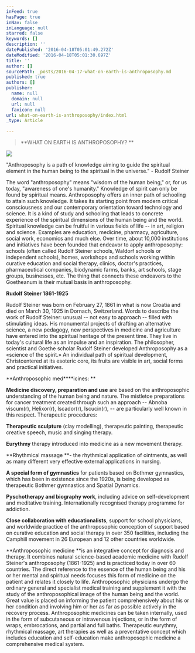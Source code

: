 ```yaml
---
inFeed: true
hasPage: true
inNav: false
inLanguage: null
starred: false
keywords: []
description: ''
datePublished: '2016-04-18T05:01:49.272Z'
dateModified: '2016-04-18T05:01:30.697Z'
title: ''
author: []
sourcePath: _posts/2016-04-17-what-on-earth-is-anthroposophy.md
published: true
authors: []
publisher:
  name: null
  domain: null
  url: null
  favicon: null
url: what-on-earth-is-anthroposophy/index.html
_type: Article

---
```

> **WHAT ON EARTH IS ANTHROPOSOPHY? **

![](https://the-grid-user-content.s3-us-west-2.amazonaws.com/0e356a68-2862-419e-9e8b-b4d9a9afbbb9.jpg)

"Anthroposophy is a path of knowledge aiming to guide the spiritual element in the human being to the spiritual in the universe." - Rudolf Steiner 

The word "anthroposophy" means "wisdom of the human being," or, for us today, "awareness of one's humanity." Knowledge of spirit can only be found by spiritual means. Anthroposophy offers an inner path of schooling to attain such knowledge. It takes its starting point from modern critical consciousness and our contemporary orientation toward technology and science. It is a kind of study and schooling that leads to concrete experience of the spiritual dimensions of the human being and the world. Spiritual knowledge can be fruitful in various fields of life -- in art, religion and science. Examples are education, medicine, pharmacy, agriculture, social work, economics and much else. Over time, about 10,000 institutions and initiatives have been founded that endeavor to apply anthroposophy: schools (often called Rudolf Steiner schools, Waldorf schools or independent schools), homes, workshops and schools working within curative education and social therapy, clinics, doctor's practices, pharmaceutical companies, biodynamic farms, banks, art schools, stage groups, businesses, etc. The thing that connects these endeavors to the Goetheanum is their mutual basis in anthroposophy.

**Rudolf Steiner 1861-1925**

Rudolf Steiner was born on February 27, 1861 in what is now Croatia and died on March 30, 1925 in Dornach, Switzerland. Words to describe the work of Rudolf Steiner: unusual -- not easy to approach -- filled with stimulating ideas. His monumental projects of drafting an alternative science, a new pedagogy, new perspectives in medicine and agriculture have entered into the spiritual heritage of the present time. They live in today's cultural life as an impulse and an inspiration. The philosopher, scientist and Goethe scholar Rudolf Steiner developed Anthroposophy as a «science of the spirit.» An individual path of spiritual development, Christcentered at its esoteric core, its fruits are visible in art, social forms and practical initiatives.

**Anthroposophic med****icines: **

**Medicine discovery, preparation and use** are based on the anthroposophic understanding of the human being and nature. The mistletoe preparations for cancer treatment created through such an approach -- Abnoba viscum(r), Helixor(r), Iscador(r), Iscucin(r), -- are particularly well known in this respect. Therapeutic procedures: 

**Therapeutic sculpture** (clay modelling), therapeutic painting, therapeutic creative speech, music and singing therapy. 

**Eurythmy** therapy introduced into medicine as a new movement therapy. 

**Rhythmical massage **- the rhythmical application of ointments, as well as many different very effective external applications in nursing. 

**A special form of gymnastics** for patients based on Bothmer gymnastics, which has been in existence since the 1920s, is being developed as therapeutic Bothmer gymnastics and Spatial Dynamics. 

**Pyschotherapy and biography work**, including advice on self-development and meditative training. Internationally recognised therapy programme for addiction. 

**Close collaboration with educationalists**, support for school physicians, and worldwide practice of the anthroposophic conception of support based on curative education and social therapy in over 350 facilities, including the Camphill movement in 26 European and 12 other countries worldwide.

**Anthroposophic medicine **is an integrative concept for diagnosis and therapy. It combines natural science-based academic medicine with Rudolf Steiner's anthroposophy (1861-1925) and is practiced today in over 60 countries. The direct reference to the essence of the human being and his or her mental and spiritual needs focuses this form of medicine on the patient and relates it closely to life. Anthroposophic physicians undergo the ordinary general and specialist medical training and supplement it with the study of the anthroposophical image of the human being and the world. Great value is placed on informing the patient comprehensively about his or her condition and involving him or her as far as possible actively in the recovery process. Anthroposophic medicines can be taken internally, used in the form of subcutaneous or intravenous injections, or in the form of wraps, embrocations, and partial and full baths. Therapeutic eurythmy, rhythmical massage, art therapies as well as a preventative concept which includes education and self-education make anthroposophic medicine a comprehensive medical system.
